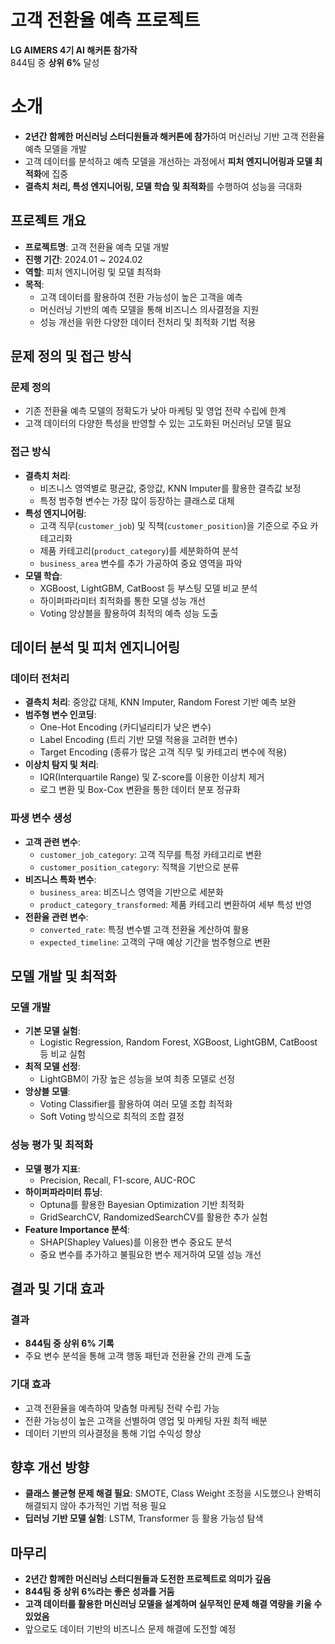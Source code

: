 # 고객 전환율 예측 프로젝트

**LG AIMERS 4기 AI 해커톤 참가작**\
844팀 중 **상위 6%** 달성

# 소개

- **2년간 함께한 머신러닝 스터디원들과 해커톤에 참가**하여 머신러닝 기반 고객 전환율 예측 모델을 개발
- 고객 데이터를 분석하고 예측 모델을 개선하는 과정에서 **피처 엔지니어링과 모델 최적화**에 집중
- **결측치 처리, 특성 엔지니어링, 모델 학습 및 최적화**를 수행하여 성능을 극대화

## 프로젝트 개요

- **프로젝트명**: 고객 전환율 예측 모델 개발
- **진행 기간**: 2024.01 \~ 2024.02
- **역할**: 피처 엔지니어링 및 모델 최적화
- **목적**:
  - 고객 데이터를 활용하여 전환 가능성이 높은 고객을 예측
  - 머신러닝 기반의 예측 모델을 통해 비즈니스 의사결정을 지원
  - 성능 개선을 위한 다양한 데이터 전처리 및 최적화 기법 적용

## 문제 정의 및 접근 방식

### 문제 정의

- 기존 전환율 예측 모델의 정확도가 낮아 마케팅 및 영업 전략 수립에 한계
- 고객 데이터의 다양한 특성을 반영할 수 있는 고도화된 머신러닝 모델 필요

### 접근 방식

- **결측치 처리**:
  - 비즈니스 영역별로 평균값, 중앙값, KNN Imputer를 활용한 결측값 보정
  - 특정 범주형 변수는 가장 많이 등장하는 클래스로 대체
- **특성 엔지니어링**:
  - 고객 직무(`customer_job`) 및 직책(`customer_position`)을 기준으로 주요 카테고리화
  - 제품 카테고리(`product_category`)를 세분화하여 분석
  - `business_area` 변수를 추가 가공하여 중요 영역을 파악
- **모델 학습**:
  - XGBoost, LightGBM, CatBoost 등 부스팅 모델 비교 분석
  - 하이퍼파라미터 최적화를 통한 모델 성능 개선
  - Voting 앙상블을 활용하여 최적의 예측 성능 도출

## 데이터 분석 및 피처 엔지니어링

### 데이터 전처리

- **결측치 처리**: 중앙값 대체, KNN Imputer, Random Forest 기반 예측 보완
- **범주형 변수 인코딩**:
  - One-Hot Encoding (카디널리티가 낮은 변수)
  - Label Encoding (트리 기반 모델 적용을 고려한 변수)
  - Target Encoding (종류가 많은 고객 직무 및 카테고리 변수에 적용)
- **이상치 탐지 및 처리**:
  - IQR(Interquartile Range) 및 Z-score를 이용한 이상치 제거
  - 로그 변환 및 Box-Cox 변환을 통한 데이터 분포 정규화

### 파생 변수 생성

- **고객 관련 변수**:
  - `customer_job_category`: 고객 직무를 특정 카테고리로 변환
  - `customer_position_category`: 직책을 기반으로 분류
- **비즈니스 특화 변수**:
  - `business_area`: 비즈니스 영역을 기반으로 세분화
  - `product_category_transformed`: 제품 카테고리 변환하여 세부 특성 반영
- **전환율 관련 변수**:
  - `converted_rate`: 특정 변수별 고객 전환율 계산하여 활용
  - `expected_timeline`: 고객의 구매 예상 기간을 범주형으로 변환

## 모델 개발 및 최적화

### 모델 개발

- **기본 모델 실험**:
  - Logistic Regression, Random Forest, XGBoost, LightGBM, CatBoost 등 비교 실험
- **최적 모델 선정**:
  - LightGBM이 가장 높은 성능을 보여 최종 모델로 선정
- **앙상블 모델**:
  - Voting Classifier를 활용하여 여러 모델 조합 최적화
  - Soft Voting 방식으로 최적의 조합 결정

### 성능 평가 및 최적화

- **모델 평가 지표**:
  - Precision, Recall, F1-score, AUC-ROC
- **하이퍼파라미터 튜닝**:
  - Optuna를 활용한 Bayesian Optimization 기반 최적화
  - GridSearchCV, RandomizedSearchCV를 활용한 추가 실험
- **Feature Importance 분석**:
  - SHAP(Shapley Values)를 이용한 변수 중요도 분석
  - 중요 변수를 추가하고 불필요한 변수 제거하여 모델 성능 개선

## 결과 및 기대 효과

### 결과

- **844팀 중 상위 6% 기록**
- 주요 변수 분석을 통해 고객 행동 패턴과 전환율 간의 관계 도출

### 기대 효과

- 고객 전환율을 예측하여 맞춤형 마케팅 전략 수립 가능
- 전환 가능성이 높은 고객을 선별하여 영업 및 마케팅 자원 최적 배분
- 데이터 기반의 의사결정을 통해 기업 수익성 향상

## 향후 개선 방향

- **클래스 불균형 문제 해결 필요**: SMOTE, Class Weight 조정을 시도했으나 완벽히 해결되지 않아 추가적인 기법 적용 필요
- **딥러닝 기반 모델 실험**: LSTM, Transformer 등 활용 가능성 탐색

## 마무리

- **2년간 함께한 머신러닝 스터디원들과 도전한 프로젝트로 의미가 깊음**
- **844팀 중 상위 6%라는 좋은 성과를 거둠**
- **고객 데이터를 활용한 머신러닝 모델을 설계하며 실무적인 문제 해결 역량을 키울 수 있었음**
- 앞으로도 데이터 기반의 비즈니스 문제 해결에 도전할 예정

